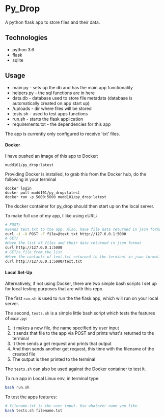 # Py_Drop

A python flask app to store files and their data.

## Technologies

* python 3.6
* flask
* sqlite

## Usage

* main.py - sets up the db and has the main app functionality
* helpers.py - the sql functions are in here
* data.db - database used to store file metadata (database is automatically created on app start up)
* /uploads - dir where files will be stored
* tests.sh - used to test apps functions
* run.sh - starts the flask application
* requirements.txt - the dependencies for this app

The app is currently only configured to receive 'txt' files.

#### Docker

I have pushed an image of this app to Docker:

`mudd101/py_drop:latest`

Providing Docker is installed, to grab this from the Docker hub, do the following in your terminal

```
docker login
docker pull mudd101/py_drop:latest
docker run -p 5000:5000 mudd101/py_drop:latest
```
The docker container for py_drop should then start up on the local server.

To make full use of my app, I like using cURL:

```bash
# POST/ 
#Sends text.txt to the app. Also, have file data returned in json format.
curl -i -X POST -F file=@text.txt http://127.0.0.1:5000
# GET/ 
#Have the list of files and their data returned in json format
curl http://127.0.0.1:5000
# GET/a_file_from_the_list
#Have the contants of text.txt returned to the termianl in json format.
curl http://127.0.0.1:5000/text.txt
```

#### Local Set-Up

Alternatively, if not using Docker, there are two simple bash scripts I set up for local testing purposes that are with this repo.

The first `run.sh` is used to run the the flask app, which will run on your local server.

The second, `tests.sh` is a simple little bash script which tests the features of `main.py`:

1. It makes a new file, the name specified by user input
2. It sends that file to the app via POST and prints what's returned to the terminal
3. It then sends a get request and prints that output
4. And then sends another get request, this time with the filename of the created file
5. The output is then printed to the terminal

The `tests.sh` can also be used against the Docker container to test it.

To run app in Local Linux env, in terminal type:
```bash
bash run.sh
```
To test the apps features:
```bash
# filename.txt is the user input. Use whatever name you like.
bash tests.sh filename.txt
```
